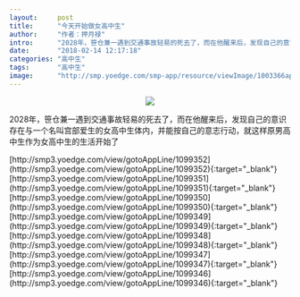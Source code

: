 ```yaml
---
layout:     post
title:      "今天开始做女高中生"
author:     "作者：押月禄"
intro:      "2028年，笹仓兼一遇到交通事故轻易的死去了，而在他醒来后，发现自己的意识存在与一个名叫宫部爱生的女高中生体内，并能按自己的意志行动，就这样原男高中生作为女高中生的生活开始了"
date:       "2018-02-14 12:17:18"
categories: "高中生"
tags:       "高中生"
image:      "http://smp.yoedge.com/smp-app/resource/viewImage/1003366appline.png"
---
```

<div style="text-align: center">
<p><img src="http://smp.yoedge.com/smp-app/resource/viewImage/1003366appline.png"/></p>
</div>
<p class="post-meta">
<span>2028年，笹仓兼一遇到交通事故轻易的死去了，而在他醒来后，发现自己的意识存在与一个名叫宫部爱生的女高中生体内，并能按自己的意志行动，就这样原男高中生作为女高中生的生活开始了</span>
</p>
[http://smp3.yoedge.com/view/gotoAppLine/1099352](http://smp3.yoedge.com/view/gotoAppLine/1099352){:target="_blank"}
[http://smp3.yoedge.com/view/gotoAppLine/1099351](http://smp3.yoedge.com/view/gotoAppLine/1099351){:target="_blank"}
[http://smp3.yoedge.com/view/gotoAppLine/1099350](http://smp3.yoedge.com/view/gotoAppLine/1099350){:target="_blank"}
[http://smp3.yoedge.com/view/gotoAppLine/1099349](http://smp3.yoedge.com/view/gotoAppLine/1099349){:target="_blank"}
[http://smp3.yoedge.com/view/gotoAppLine/1099348](http://smp3.yoedge.com/view/gotoAppLine/1099348){:target="_blank"}
[http://smp3.yoedge.com/view/gotoAppLine/1099347](http://smp3.yoedge.com/view/gotoAppLine/1099347){:target="_blank"}
[http://smp3.yoedge.com/view/gotoAppLine/1099346](http://smp3.yoedge.com/view/gotoAppLine/1099346){:target="_blank"}



